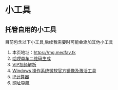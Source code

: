 # 小工具
## 托管自用的小工具

目前包含以下小工具,后续我需要时可能会添加其他小工具
1. 本页地址：https://mg.medfav.tk
2. [哈啰单车二维码生成](https://mg.medfav.tk/HelloQRcode)
3. [VIP视频解析](https://mg.medfav.tk/video)
4. [Windows 操作系统微软官方镜像及激活工具](https://mg.medfav.tk/Win)
5. [IP计算器](https://mg.medfav.tk/ipcalc)
6. [网址导航](https://mg.medfav.tk/webnav)
